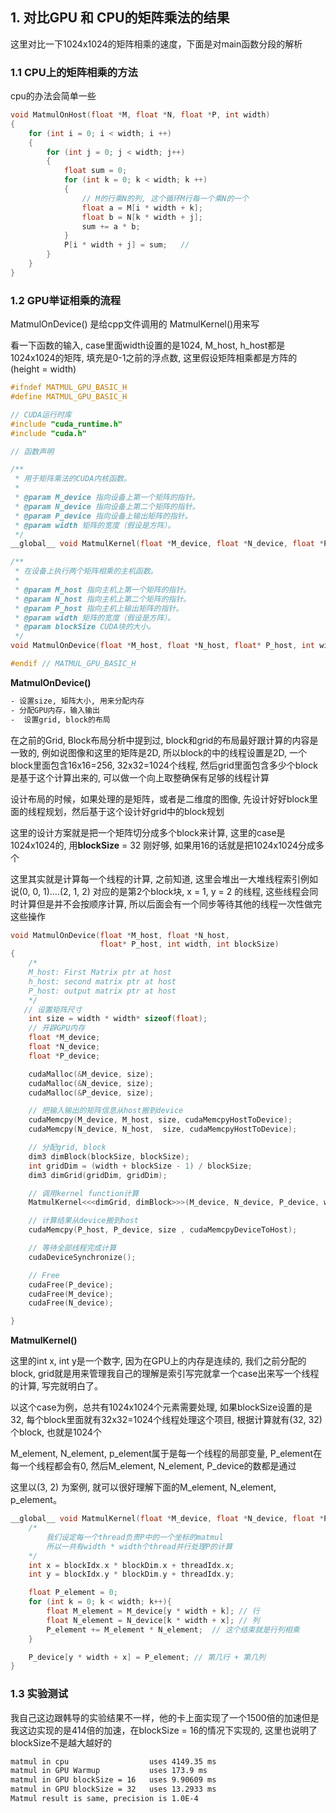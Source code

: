 ## 1. 对比GPU 和 CPU的矩阵乘法的结果

这里对比一下1024x1024的矩阵相乘的速度，下面是对main函数分段的解析

### 1.1 CPU上的矩阵相乘的方法
cpu的办法会简单一些
```cpp
void MatmulOnHost(float *M, float *N, float *P, int width)
{
    for (int i = 0; i < width; i ++)
    {
        for (int j = 0; j < width; j++)
        {
            float sum = 0;
            for (int k = 0; k < width; k ++)
            {
                // M的行乘N的列, 这个循环M行每一个乘N的一个
                float a = M[i * width + k];
                float b = N[k * width + j];
                sum += a * b;
            }
            P[i * width + j] = sum;   // 
        }
    }     
}
```

### 1.2 GPU举证相乘的流程

MatmulOnDevice() 是给cpp文件调用的 MatmulKernel()用来写

看一下函数的输入, case里面width设置的是1024, M_host, h_host都是1024x1024的矩阵, 填充是0-1之前的浮点数, 这里假设矩阵相乘都是方阵的(height = width)

```cpp
#ifndef MATMUL_GPU_BASIC_H
#define MATMUL_GPU_BASIC_H

// CUDA运行时库
#include "cuda_runtime.h"
#include "cuda.h"

// 函数声明

/**
 * 用于矩阵乘法的CUDA内核函数。
 * 
 * @param M_device 指向设备上第一个矩阵的指针。
 * @param N_device 指向设备上第二个矩阵的指针。
 * @param P_device 指向设备上输出矩阵的指针。
 * @param width 矩阵的宽度（假设是方阵）。
 */
__global__ void MatmulKernel(float *M_device, float *N_device, float *P_device, int width);

/**
 * 在设备上执行两个矩阵相乘的主机函数。
 * 
 * @param M_host 指向主机上第一个矩阵的指针。
 * @param N_host 指向主机上第二个矩阵的指针。
 * @param P_host 指向主机上输出矩阵的指针。
 * @param width 矩阵的宽度（假设是方阵）。
 * @param blockSize CUDA块的大小。
 */
void MatmulOnDevice(float *M_host, float *N_host, float* P_host, int width, int blockSize);

#endif // MATMUL_GPU_BASIC_H
```

**MatmulOnDevice()** 

```bash
- 设置size, 矩阵大小, 用来分配内存
- 分配GPU内存，输入输出
-  设置grid, block的布局
```

在之前的Grid, Block布局分析中提到过, block和grid的布局最好跟计算的内容是一致的, 例如说图像和这里的矩阵是2D, 所以block的中的线程设置是2D, 一个block里面包含16x16=256, 32x32=1024个线程, 然后grid里面包含多少个block是基于这个计算出来的, 可以做一个向上取整确保有足够的线程计算

设计布局的时候，如果处理的是矩阵，或者是二维度的图像,  先设计好好block里面的线程规划，然后基于这个设计好grid中的block规划

这里的设计方案就是把一个矩阵切分成多个block来计算, 这里的case是1024x1024的, 用**blockSize** = 32 刚好够, 如果用16的话就是把1024x1024分成多个

这里其实就是计算每一个线程的计算, 之前知道, 这里会堆出一大堆线程索引例如说(0, 0, 1)....(2, 1, 2) 对应的是第2个block块, x = 1, y = 2 的线程, 这些线程会同时计算但是并不会按顺序计算, 所以后面会有一个同步等待其他的线程一次性做完这些操作
```cpp
void MatmulOnDevice(float *M_host, float *N_host, 
                    float* P_host, int width, int blockSize)
{
    /*
    M_host: First Matrix ptr at host 
    h_host: second matrix ptr at host
    P_host: output matrix ptr at host 
    */
   // 设置矩阵尺寸
    int size = width * width* sizeof(float);
    // 开辟GPU内存
    float *M_device;
    float *N_device;
    float *P_device;

    cudaMalloc(&M_device, size);
    cudaMalloc(&N_device, size);
    cudaMalloc(&P_device, size);

    // 把输入输出的矩阵信息从host搬到device
    cudaMemcpy(M_device, M_host, size, cudaMemcpyHostToDevice);
    cudaMemcpy(N_device, N_host,  size, cudaMemcpyHostToDevice);

    // 分配grid, block
    dim3 dimBlock(blockSize, blockSize);
    int gridDim = (width + blockSize - 1) / blockSize;
    dim3 dimGrid(gridDim, gridDim);

    // 调用kernel function计算
    MatmulKernel<<<dimGrid, dimBlock>>>(M_device, N_device, P_device, width);

    // 计算结果从device搬到host
    cudaMemcpy(P_host, P_device, size , cudaMemcpyDeviceToHost);

    // 等待全部线程完成计算
    cudaDeviceSynchronize();

    // Free
    cudaFree(P_device);
    cudaFree(M_device);
    cudaFree(N_device);

}
```


**MatmulKernel()**

这里的int x, int y是一个数字, 因为在GPU上的内存是连续的, 我们之前分配的block, grid就是用来管理我自己的理解是索引写完就拿一个case出来写一个线程的计算, 写完就明白了。

以这个case为例，总共有1024x1024个元素需要处理, 如果blockSize设置的是32, 每个block里面就有32x32=1024个线程处理这个项目, 根据计算就有(32, 32)个block, 也就是1024个

M_element, N_element, p_element属于是每一个线程的局部变量, P_element在每一个线程都会有0, 然后M_element, N_element, P_device的数都是通过

这里以(3, 2) 为案例, 就可以很好理解下面的M_element, N_element, p_element。 
```cpp
__global__ void MatmulKernel(float *M_device, float *N_device, float *P_device, int width){
    /* 
        我们设定每一个thread负责P中的一个坐标的matmul
        所以一共有width * width个thread并行处理P的计算
    */
    int x = blockIdx.x * blockDim.x + threadIdx.x;
    int y = blockIdx.y * blockDim.y + threadIdx.y;

    float P_element = 0;
    for (int k = 0; k < width; k++){
        float M_element = M_device[y * width + k]; // 行
        float N_element = N_device[k * width + x]; // 列
        P_element += M_element * N_element;  // 这个结束就是行列相乘
    }

    P_device[y * width + x] = P_element; // 第几行 + 第几列
}
```

### 1.3 实验测试
我自己这边跟韩导的实验结果不一样，他的卡上面实现了一个1500倍的加速但是我这边实现的是414倍的加速，在blockSize = 16的情况下实现的, 这里也说明了blockSize不是越大越好的
```bash
matmul in cpu                  uses 4149.35 ms
matmul in GPU Warmup           uses 173.9 ms
matmul in GPU blockSize = 16   uses 9.90609 ms
matmul in GPU blockSize = 32   uses 13.2933 ms
Matmul result is same, precision is 1.0E-4
```